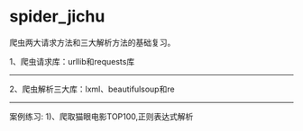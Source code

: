 # spider_jichu

爬虫两大请求方法和三大解析方法的基础复习。

1、爬虫请求库：urllib和requests库   
***
2、爬虫解析三大库：lxml、beautifulsoup和re
***
案例练习:
1)、爬取猫眼电影TOP100,正则表达式解析

